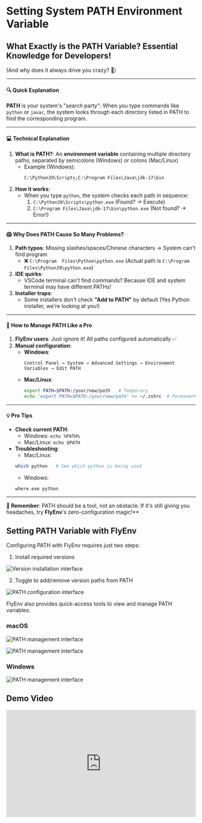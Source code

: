 # Setting System PATH Environment Variable

## **What Exactly is the PATH Variable? Essential Knowledge for Developers!**
(And why does it always drive you crazy? 🤯)

---

#### **🔍 Quick Explanation**
**PATH** is your system's "search party": When you type commands like `python` or `javac`, the system looks through each directory listed in PATH to find the corresponding program.

---

#### **💻 Technical Explanation**
1. **What is PATH?**: An **environment variable** containing multiple directory paths, separated by semicolons (Windows) or colons (Mac/Linux)
    - Example (Windows):
      ```  
      C:\Python39\Scripts;C:\Program Files\Java\jdk-17\bin  
      ```  
2. **How it works**:
    - When you type `python`, the system checks each path in sequence:
        1. `C:\Python39\Scripts\python.exe` (Found? → Execute)
        2. `C:\Program Files\Java\jdk-17\bin\python.exe` (Not found? → Error!)

---

#### **😱 Why Does PATH Cause So Many Problems?**
1. **Path typos**: Missing slashes/spaces/Chinese characters → System can't find program
    - ❌ `C:\Program  Files\Python\python.exe` (Actual path is `C:\Program Files\Python39\python.exe`)
2. **IDE quirks**:
    - VSCode terminal can't find commands? Because IDE and system terminal may have different PATHs!
3. **Installer traps**:
    - Some installers don't check **"Add to PATH"** by default (Yes Python installer, we're looking at you!)

---

#### **🚀 How to Manage PATH Like a Pro**
1. **FlyEnv users**: Just ignore it! All paths configured automatically ✅
2. **Manual configuration**:
    - **Windows**:
      ```  
      Control Panel → System → Advanced Settings → Environment Variables → Edit PATH  
      ```  
    - **Mac/Linux**:
      ```bash  
      export PATH=$PATH:/your/new/path   # Temporary  
      echo 'export PATH=$PATH:/your/new/path' >> ~/.zshrc  # Permanent  
      ```  

---

#### **💡 Pro Tips**
- **Check current PATH**:
    - Windows: `echo %PATH%`
    - Mac/Linux: `echo $PATH`
- **Troubleshooting**:
    - Mac/Linux:
  ```bash  
  which python   # See which python is being used  
  ```  
    - Windows:
  ```
  where.exe python
  ```

---

**📌 Remember**: PATH should be a tool, not an obstacle. If it's still giving you headaches, try **FlyEnv**'s zero-configuration magic!**

## Setting PATH Variable with FlyEnv

Configuring PATH with FlyEnv requires just two steps:

1. Install required versions

![Version installation interface](https://oss.macphpstudy.com/image/set-env-1.png)

2. Toggle to add/remove version paths from PATH

![PATH configuration interface](https://oss.macphpstudy.com/image/set-env-2.png)

FlyEnv also provides quick-access tools to view and manage PATH variables:

### macOS

![PATH management interface](https://oss.macphpstudy.com/image/set-env-3.png)

![PATH management interface](https://oss.macphpstudy.com/image/set-env-4.png)

### Windows

![PATH management interface](https://oss.macphpstudy.com/image/set-env-5.png)

## Demo Video

<iframe style="width: 100%; aspect-ratio: 16 / 9;" src="https://www.youtube.com/embed/47I5nZK3rjo?si=Ubfp765OcuVbzT58" title="YouTube video player" frameborder="0" allow="accelerometer; autoplay; clipboard-write; encrypted-media; gyroscope; picture-in-picture; web-share" referrerpolicy="strict-origin-when-cross-origin" allowfullscreen></iframe>
